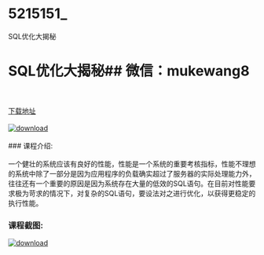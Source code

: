 # 5215151_
SQL优化大揭秘
# SQL优化大揭秘## 微信：mukewang8
<br/></br>[下载地址](http://www.36tz.cn/article/5215151 "下载地址")
<br/></br>[![download](http://36tz.cn/muke_img/2020_09_12345-300x188.jpg "下载地址")](http://www.36tz.cn/article/5215151 "下载地址")
<br/></br>### 课程介绍:<br/></br>一个健壮的系统应该有良好的性能，性能是一个系统的重要考核指标，性能不理想的系统中除了一部分是因为应用程序的负载确实超过了服务器的实际处理能力外，往往还有一个重要的原因是因为系统存在大量的低效的SQL语句。在目前对性能要求极为苛求的情况下，对复杂的SQL语句，要设法对之进行优化，以获得更稳定的执行性能。

### 课程截图:
[![download](http://36tz.cn/muke_img/2020_09_1-4.png "下载地址")](http://www.36tz.cn/article/5215151 "下载地址")
